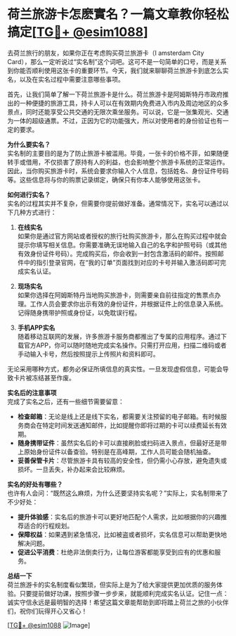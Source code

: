 # 荷兰旅游卡怎麽實名？一篇文章教你轻松搞定[[TG💪+ @esim1088](https://t.me/s/esim1088)]

去荷兰旅行的朋友，如果你正在考虑购买荷兰旅游卡（I amsterdam City Card），那么一定听说过“实名制”这个词吧。这可不是一句简单的口号，而是关系到你能否顺利使用这张卡的重要环节。今天，我们就来聊聊荷兰旅游卡到底怎么实名，以及在实名过程中需要注意哪些事项。

首先，让我们简单了解一下荷兰旅游卡是什么。荷兰旅游卡是阿姆斯特丹市政府推出的一种便捷的旅游工具，持卡人可以在有效期内免费进入市内及周边地区的众多景点，同时还能享受公共交通的无限次乘坐服务。可以说，它是一张集观光、交通为一体的超级通票。不过，正因为它的功能强大，所以对使用者的身份验证也有一定的要求。

**为什么要实名？**  
实名制的主要目的是为了防止旅游卡被滥用。毕竟，一张卡的价格不菲，如果随便转手或借用，不仅损害了原持有人的利益，也会影响整个旅游卡系统的正常运作。因此，当你购买旅游卡时，系统会要求你输入个人信息，包括姓名、身份证件号码等。这些信息将与你的购票记录绑定，确保只有你本人能够使用这张卡。

**如何进行实名？**  
实名的过程其实并不复杂，但需要你提前做好准备。通常情况下，实名可以通过以下几种方式进行：

1. **在线实名**  
   如果你是通过官方网站或者授权的旅行社购买旅游卡，那么在购买过程中就会提示你填写相关信息。你需要准确无误地输入自己的名字和护照号码（或其他有效身份证件号码）。完成购买后，你会收到一封包含激活码的邮件。按照邮件中的指引登录官网，在“我的订单”页面找到对应的卡号并输入激活码即可完成实名认证。

2. **现场实名**  
   如果你选择在阿姆斯特丹当地购买旅游卡，则需要亲自前往指定的售票点办理。工作人员会要求你出示有效的身份证件，并根据证件上的信息录入系统。记得随身携带护照或身份证，以免耽误行程。

3. **手机APP实名**  
   随着移动互联网的发展，许多旅游卡服务商都推出了专属的应用程序。通过下载官方APP，你可以随时随地完成实名操作。只需打开应用，扫描二维码或者手动输入卡号，然后按照提示上传照片和资料即可。

无论采用哪种方式，都务必保证所填信息的真实性。一旦发现虚假信息，可能会导致卡片被冻结甚至作废。

**实名后的注意事项**  
完成了实名之后，还有一些细节需要留意：

- **检查邮箱**：无论是线上还是线下实名，都需要关注预留的电子邮箱。有时候服务商会在特定时间发送通知邮件，比如提醒你即将过期的卡可以续费延长有效期。
- **随身携带证件**：虽然实名后的卡可以直接刷脸或扫码进入景点，但最好还是带上原始身份证件以备查验。特别是在高峰期，工作人员可能会随机抽查。
- **妥善保管卡片**：尽管旅游卡具有较高的安全性，但仍需小心存放，避免遗失或损坏。一旦丢失，补办起来会比较麻烦。

**实名的好处有哪些？**  
也许有人会问：“既然这么麻烦，为什么还要坚持实名呢？”实际上，实名制带来了不少好处：

- **提升体验感**：实名后的旅游卡可以更好地匹配个人需求，比如根据你的兴趣推荐适合的行程规划。
- **保障权益**：如果遇到紧急情况，比如被盗或者损坏，实名信息可以帮助更快地解决问题。
- **促进公平消费**：杜绝非法倒卖行为，让每位游客都能享受到应有的优惠和服务。

**总结一下**  
荷兰旅游卡的实名制度看似繁琐，但实际上是为了给大家提供更加优质的服务体验。只要提前做好功课，按照步骤一步步来，就能顺利完成实名认证。记住一点：诚实守信永远是最明智的选择！希望这篇文章能帮助到即将踏上荷兰之旅的小伙伴们，祝你们玩得开心又省心！

[[TG💪+ @esim1088](https://t.me/s/esim1088) ![Image](https://i.postimg.cc/4NQfJmqS/Snipaste-2025-05-13-00-14-12.png)]